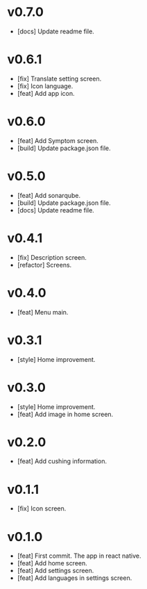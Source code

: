 # v0.7.0

- [docs] Update readme file.

# v0.6.1

- [fix] Translate setting screen.
- [fix] Icon language.
- [feat] Add app icon.

# v0.6.0

- [feat] Add Symptom screen.
- [build] Update package.json file.

# v0.5.0

- [feat] Add sonarqube.
- [build] Update package.json file.
- [docs] Update readme file.

# v0.4.1

- [fix] Description screen.
- [refactor] Screens.

# v0.4.0

- [feat] Menu main.

# v0.3.1

- [style] Home improvement.

# v0.3.0

- [style] Home improvement.
- [feat] Add image in home screen.

# v0.2.0

- [feat] Add cushing information.

# v0.1.1

- [fix] Icon screen.

# v0.1.0

- [feat] First commit. The app in react native.
- [feat] Add home screen.
- [feat] Add settings screen.
- [feat] Add languages in settings screen.